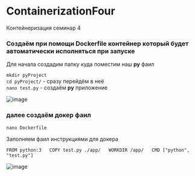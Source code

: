 # ContainerizationFour

Контейнеризация семинар 4

### Создаём при помощи Dockerfile контейнер который будет автоматически исполняться при запуске

Для начала создадим папку куда поместим наш __py__ фаил 

`mkdir pyProject`  
`cd pyProject/` - сразу перейдём в неё  
`nano test.py` - создаём __py__  приложение   


![image](https://github.com/ScherbakovM/ContainerizationFour/assets/109952823/ff6e437a-45b6-4985-828a-ba20e219e189)

### далее создаём докер фаил 

`nano Dockerfile` 

Заполняем фаил инструкциями для докера 


``FROM python:3  
COPY test.py ./app/  
WORKDIR /app/  
CMD ["python", "test.py"]  ``

![image](https://github.com/ScherbakovM/ContainerizationFour/assets/109952823/0645f248-10bd-403e-9c88-d31d99b0ecc0)







